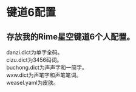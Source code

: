 # 键道6配置
存放我的Rime星空键道6个人配置。
---
danzi.dict为单字全码。  
cizu.dict为3456码词。  
buchong.dict为声声字和一简字。  
wxw.dict为声笔字和声笔笔词。  
weasel.yaml为皮肤。
